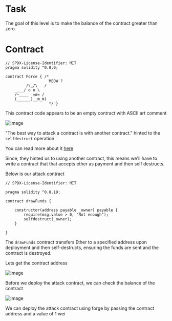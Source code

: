 # Task

The goal of this level is to make the balance of the contract greater than zero.

# Contract

```sol
// SPDX-License-Identifier: MIT
pragma solidity ^0.8.0;

contract Force { /*
                   MEOW ?
         /\_/\   /
    ____/ o o \
    /~____  =ø= /
    (______)__m_m)
                   */ }
```
This contract code appears to be an empty contract with ASCII art comment

![image](https://github.com/user-attachments/assets/7fbb2b9a-332d-447f-a336-16e659af176f)

"The best way to attack a contract is with another contract." hinted to the `selfdestruct` operation

You can read more about it [here](https://www.alchemy.com/overviews/selfdestruct-solidity)

Since, they hinted us to using another contract, this means we'll have to write a contract that that accepts ether as payment and then self destructs.

Below is our attack contract

```sol
// SPDX-License-Identifier: MIT

pragma solidity ^0.8.19;

contract drawFunds {

    constructor(address payable _owner) payable {
        require(msg.value > 0, "Not enough");
        selfdestruct(_owner);
    }

}
```
The `drawFunds` contract transfers Ether to a specified address upon deployment and then self-destructs, ensuring the funds are sent and the contract is destroyed.

Lets get the contract address

![image](https://github.com/user-attachments/assets/ff7bd1b0-1d7a-4972-96f6-69c4bf0a0630)

Before we deploy the attack contract, we can check the balance of the contract

![image](https://github.com/user-attachments/assets/33e45c81-ead7-4ab1-8be7-30fb9f7b6fff)

We can deploy the attack contract using forge by passing the contract address and a value of 1 wei

























